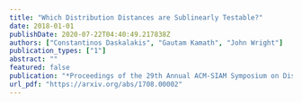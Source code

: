 ```yaml
---
title: "Which Distribution Distances are Sublinearly Testable?"
date: 2018-01-01
publishDate: 2020-07-22T04:40:49.217838Z
authors: ["Constantinos Daskalakis", "Gautam Kamath", "John Wright"]
publication_types: ["1"]
abstract: ""
featured: false
publication: "*Proceedings of the 29th Annual ACM-SIAM Symposium on Discrete Algorithms* (SODA 2018)"
url_pdf: "https://arxiv.org/abs/1708.00002"
---
```


